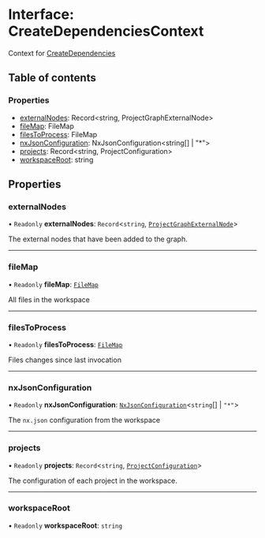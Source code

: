 # Interface: CreateDependenciesContext

Context for [CreateDependencies](../../devkit/documents/CreateDependencies)

## Table of contents

### Properties

- [externalNodes](../../devkit/documents/CreateDependenciesContext#externalnodes): Record&lt;string, ProjectGraphExternalNode&gt;
- [fileMap](../../devkit/documents/CreateDependenciesContext#filemap): FileMap
- [filesToProcess](../../devkit/documents/CreateDependenciesContext#filestoprocess): FileMap
- [nxJsonConfiguration](../../devkit/documents/CreateDependenciesContext#nxjsonconfiguration): NxJsonConfiguration&lt;string[] | &quot;\*&quot;&gt;
- [projects](../../devkit/documents/CreateDependenciesContext#projects): Record&lt;string, ProjectConfiguration&gt;
- [workspaceRoot](../../devkit/documents/CreateDependenciesContext#workspaceroot): string

## Properties

### externalNodes

• `Readonly` **externalNodes**: `Record`<`string`, [`ProjectGraphExternalNode`](../../devkit/documents/ProjectGraphExternalNode)\>

The external nodes that have been added to the graph.

---

### fileMap

• `Readonly` **fileMap**: [`FileMap`](../../devkit/documents/FileMap)

All files in the workspace

---

### filesToProcess

• `Readonly` **filesToProcess**: [`FileMap`](../../devkit/documents/FileMap)

Files changes since last invocation

---

### nxJsonConfiguration

• `Readonly` **nxJsonConfiguration**: [`NxJsonConfiguration`](../../devkit/documents/NxJsonConfiguration)<`string`[] \| `"*"`\>

The `nx.json` configuration from the workspace

---

### projects

• `Readonly` **projects**: `Record`<`string`, [`ProjectConfiguration`](../../devkit/documents/ProjectConfiguration)\>

The configuration of each project in the workspace.

---

### workspaceRoot

• `Readonly` **workspaceRoot**: `string`
